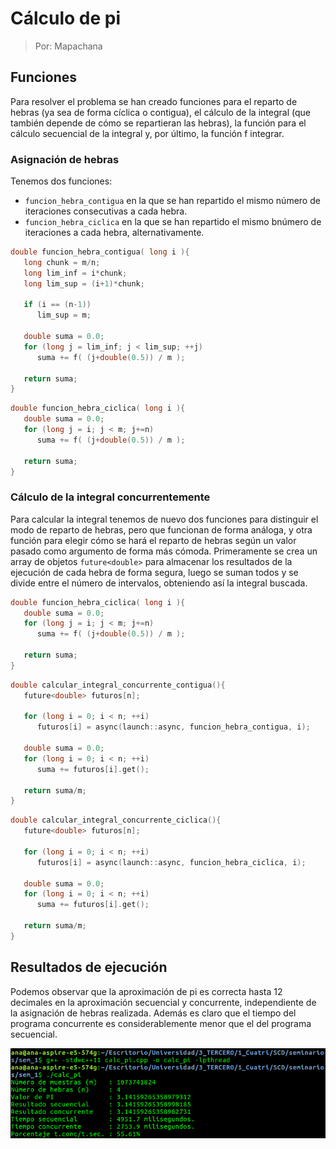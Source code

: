 # Cálculo de pi
> Por: Mapachana
## Funciones
Para resolver el problema se han creado funciones para el reparto de hebras (ya sea de forma cíclica o contigua), el cálculo de la integral (que también depende de cómo se repartieran las hebras), la función para el cálculo secuencial de la integral y, por último, la función f  integrar.
### Asignación de hebras
Tenemos dos funciones:
- `funcion_hebra_contigua` en la que se han repartido el mismo número de iteraciones consecutivas a cada hebra.
- `funcion_hebra_ciclica` en la que se han repartido el mismo bnúmero de iteraciones a cada hebra, alternativamente.

```cpp
double funcion_hebra_contigua( long i ){
   long chunk = m/n;
   long lim_inf = i*chunk;
   long lim_sup = (i+1)*chunk;

   if (i == (n-1))
      lim_sup = m;

   double suma = 0.0;
   for (long j = lim_inf; j < lim_sup; ++j)
      suma += f( (j+double(0.5)) / m );
   
   return suma;
}
```

```cpp
double funcion_hebra_ciclica( long i ){
   double suma = 0.0;
   for (long j = i; j < m; j+=n)
      suma += f( (j+double(0.5)) / m );

   return suma;
}
```

### Cálculo de la integral concurrentemente
Para calcular la integral tenemos de nuevo dos funciones para distinguir el modo de reparto de hebras, pero que funcionan de forma análoga, y otra función para elegir cómo se hará el reparto de hebras según un valor pasado como argumento de forma más cómoda.
Primeramente se crea un array de objetos `future<double>` para almacenar los resultados de la ejecución de cada hebra de forma segura, luego se suman todos y se divide entre el número de intervalos, obteniendo así la integral buscada.

```cpp
double funcion_hebra_ciclica( long i ){
   double suma = 0.0;
   for (long j = i; j < m; j+=n)
      suma += f( (j+double(0.5)) / m );

   return suma;
}
```

```cpp
double calcular_integral_concurrente_contigua(){
   future<double> futuros[n];

   for (long i = 0; i < n; ++i)
      futuros[i] = async(launch::async, funcion_hebra_contigua, i);

   double suma = 0.0;
   for (long i = 0; i < n; ++i)
      suma += futuros[i].get();
   
   return suma/m;
}
```

```cpp
double calcular_integral_concurrente_ciclica(){
   future<double> futuros[n];

   for (long i = 0; i < n; ++i)
      futuros[i] = async(launch::async, funcion_hebra_ciclica, i);

   double suma = 0.0;
   for (long i = 0; i < n; ++i)
      suma += futuros[i].get();

   return suma/m;
}
```

## Resultados de ejecución
Podemos observar que la aproximación de pi es correcta hasta 12 decimales en la aproximación secuencial y concurrente, independiente de la asignación de hebras realizada.
Además es claro que el tiempo del programa concurrente es considerablemente menor que el del programa secuencial.

![](./img/calc_pi.png)


